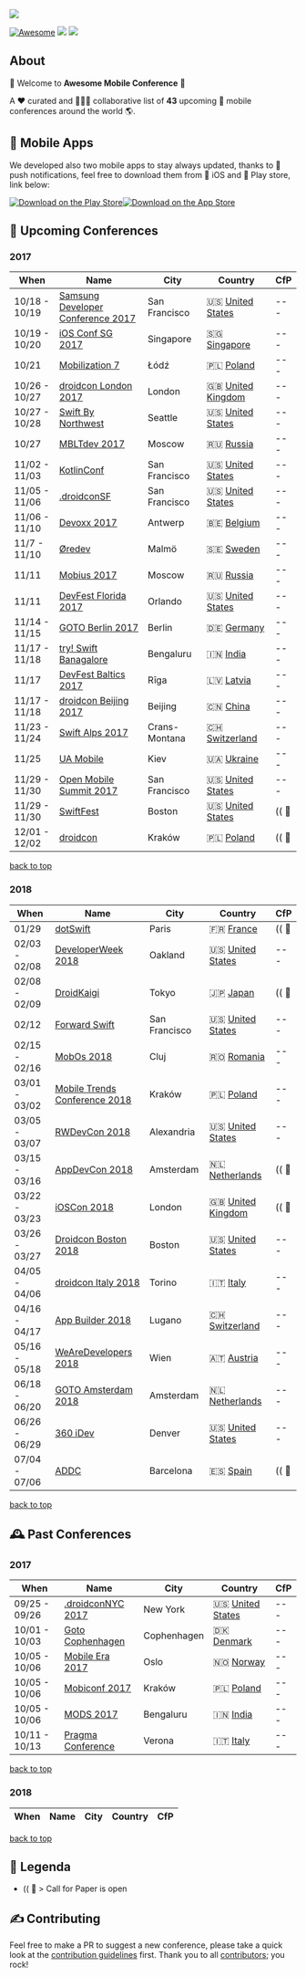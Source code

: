 ![](https://raw.githubusercontent.com/amobconf/awesome-mobile-conferences/master/.github/Awesome%20Conference.png)
 
<!-- 

PLEASE DO NOT UPDATE THIS FILE, UPDATE CONTENTS.JSON INSTEAD. THANK YOU :-)

 -->



[![Awesome](https://cdn.rawgit.com/sindresorhus/awesome/d7305f38d29fed78fa85652e3a63e154dd8e8829/media/badge.svg)](https://github.com/sindresorhus/awesome) ![](https://img.shields.io/badge/conferences-43-orange.svg) ![](https://img.shields.io/badge/last_update-October_15,_2017-green.svg)

## About
👋 Welcome to **Awesome Mobile Conference** 👋 

A ❤️ curated and 👬👫👭 collaborative list of **43** upcoming 📲  mobile conferences around the world 🌎.

## 📱 Mobile Apps

We developed also two mobile apps to stay always updated, thanks to 💌 push notifications, feel free to download them from 🍏 iOS and 🤖 Play store, link below:

[![Download on the Play Store](https://raw.githubusercontent.com/matteocrippa/awesome-mobile-conferences-android/master/.github/google-play-badge.png)](https://play.google.com/store/apps/details?id=conference.mobile.awesome.boostco.de.amc)[![Download on the App Store](https://github.com/amobconf/awesome-mobile-conferences/blob/master/.github/appstore.png?raw=true)](https://itunes.apple.com/us/app/awesome-mobile-conferences/id1289255473?ls=1&mt=8)





## 📌 Upcoming Conferences
### 2017
| When | Name | City | Country | CfP |
| --- | --- | --- | --- | --- |
| 10/18 - 10/19| [Samsung Developer Conference 2017](https://www.sdc2017.com)| San Francisco |🇺🇸 [United States](https://www.google.com/maps/search/?api=1&query=747+Howard+St%2C+San+Francisco%2C+CA+94103%2C+USA)| --- |
| 10/19 - 10/20| [iOS Conf SG 2017](http://iosconf.sg)| Singapore |🇸🇬 [Singapore](https://www.google.com/maps/search/?api=1&query=Theatre+for+the+Arts%2C+Nanyang+Polytechnic%2C+Singapore)| --- |
| 10/21| [Mobilization 7](http://2017.mobilization.pl)| Łódź |🇵🇱 [Poland](https://www.google.com/maps/search/?api=1&query=Hala+Expo+al.+Politechniki+4+%C5%81%C3%B3d%C5%BA)| --- |
| 10/26 - 10/27| [droidcon London 2017](https://skillsmatter.com/conferences/8265-droidcon-london-2017)| London |🇬🇧 [United Kingdom](https://www.google.com/maps/search/?api=1&query=10+South+Pl%2C+London+EC2M+7EB%2C+UK)| --- |
| 10/27 - 10/28| [Swift By Northwest](https://swiftbynorthwest.com)| Seattle |🇺🇸 [United States](https://www.google.com/maps/search/?api=1&query=18118+International+Blvd%2C+Seattle%2C+WA+98188)| --- |
| 10/27| [MBLTdev 2017](https://mbltdev.ru/en)| Moscow |🇷🇺 [Russia](https://www.google.com/maps/search/?api=1&query=Bersenevskaya+Haberezhnaya%2C+6%2C+Moskva%2C+Russia%2C+119072)| --- |
| 11/02 - 11/03| [KotlinConf](https://kotlinconf.com)| San Francisco |🇺🇸 [United States](https://www.google.com/maps/search/?api=1&query=Pier+27%2C+The+Embarcadero%2C+San+Francisco%2C+CA+94111)| --- |
| 11/05 - 11/06| [.droidconSF](https://sf.droidcon.com)| San Francisco |🇺🇸 [United States](https://www.google.com/maps/search/?api=1&query=Mission+Bay+Conference+Center%2C+San+Francisco)| --- |
| 11/06 - 11/10| [Devoxx 2017](https://devoxx.be)| Antwerp |🇧🇪 [Belgium](https://www.google.com/maps/search/?api=1&query=Kinepolis+Antwerp%2C+Groenendaallaan+394%2C+2030+Antwerp%2C+Belgium)| --- |
| 11/7 - 11/10| [Øredev](http://www.oredev.org)| Malmö |🇸🇪 [Sweden](https://www.google.com/maps/search/?api=1&query=%C3%96redev+AB%2C+Hans+Michelsensgatan+10%2C+3rd+floor%2C+SE-211+20+Malm%C3%B6%2C+Sweden)| --- |
| 11/11| [Mobius 2017](https://mobiusconf.com/en/)| Moscow |🇷🇺 [Russia](https://www.google.com/maps/search/?api=1&query=Radisson+Slavyanskaya%2C+Europe+Square+2%2C+Moscow)| --- |
| 11/11| [DevFest Florida 2017](https://devfestflorida.org/)| Orlando |🇺🇸 [United States](https://www.google.com/maps/search/?api=1&query=Disney%27s+Contemporary+Resort%2C+4600+North+World+Dr.%2C+Orlando%2C+FL+32830+United+States)| --- |
| 11/14 - 11/15| [GOTO Berlin 2017](https://gotober.com)| Berlin |🇩🇪 [Germany](https://www.google.com/maps/search/?api=1&query=bcc%2C+Alexanderstra%C3%9Fe+11%2C+10178+Berlin)| --- |
| 11/17 - 11/18| [try! Swift Banagalore](https://www.tryswift.co/events/2017/bangalore/)| Bengaluru |🇮🇳 [India](https://www.google.com/maps/search/?api=1&query=30%2C+Magrath+Rd%2C+Ashok+Nagar%2C+Bengaluru%2C+Karnataka+560025)| --- |
| 11/17| [DevFest Baltics 2017](https://devfest.gdg.lv/)| Rīga |🇱🇻 [Latvia](https://www.google.com/maps/search/?api=1&query=%C4%B6%C4%ABpsalas+iela%2C+R%C4%ABga%2C+LV-1048%2C+Latvija)| --- |
| 11/17 - 11/18| [droidcon Beijing 2017](http://droidcon.cfict.com.cn)| Beijing |🇨🇳 [China](https://www.google.com/maps/search/?api=1&query=Beijing)| --- |
| 11/23 - 11/24| [Swift Alps 2017](https://skillsmatter.com/conferences/9319-ioscon-2018-the-conference-for-ios-and-swift-developers)| Crans-Montana |🇨🇭 [Switzerland](https://www.google.com/maps/search/?api=1&query=Crans-Montana%2C+Switzerland)| --- |
| 11/25| [UA Mobile](http://www.uamobile.org)| Kiev |🇺🇦 [Ukraine](https://www.google.com/maps/search/?api=1&query=Kyiv%2C+Stolichne+shose+103%2C+Ramada+Encore+Kiev+hotel)| --- |
| 11/29 - 11/30| [Open Mobile Summit 2017](http://www.openmobilemedia.com/san-francisco/)| San Francisco |🇺🇸 [United States](https://www.google.com/maps/search/?api=1&query=GRAND+HYATT+SAN+FRANCISCO%2C+SAN+FRANCISCO%2C+USA)| --- |
| 11/29 - 11/30| [SwiftFest](http://www.swiftfest.io)| Boston |🇺🇸 [United States](https://www.google.com/maps/search/?api=1&query=527+Tremont+St%2C+Boston%2C+MA+02116%2C+USA)| (( 📢 |
| 12/01 - 12/02| [droidcon](http://droidcon.pl/#/)| Kraków |🇵🇱 [Poland](https://www.google.com/maps/search/?api=1&query=WPiA+Jagiellonian+University%2C+ul.+Krupnicza+33a%2C+Krak%C3%B3w)| (( 📢 |
[back to top](#readme) 


### 2018
| When | Name | City | Country | CfP |
| --- | --- | --- | --- | --- |
| 01/29| [dotSwift](https://www.dotswift.io/)| Paris |🇫🇷 [France](https://www.google.com/maps/search/?api=1&query=Th%C3%A9%C3%A2tre+de+Paris%2C+15+Rue+Blanche%2C+75009+Paris)| (( 📢 |
| 02/03 - 02/08| [DeveloperWeek 2018](http://www.developerweek.com)| Oakland |🇺🇸 [United States](https://www.google.com/maps/search/?api=1&query=550+10th+Street%2C+Oakland%2C+CA+94607)| --- |
| 02/08 - 02/09| [DroidKaigi](https://droidkaigi.jp/2018/en/)| Tokyo |🇯🇵 [Japan](https://www.google.com/maps/search/?api=1&query=Bellesalle+Shinjuku+Grand+Conference+Center%2C+Shinjuku+City%2C+Tokyo+160-0023)| (( 📢 |
| 02/12| [Forward Swift](https://forwardswift.com)| San Francisco |🇺🇸 [United States](https://www.google.com/maps/search/?api=1&query=San+Francisco)| --- |
| 02/15 - 02/16| [MobOs 2018](http://romobos.com)| Cluj |🇷🇴 [Romania](https://www.google.com/maps/search/?api=1&query=Cluj+Napoca)| --- |
| 03/01 - 03/02| [Mobile Trends Conference 2018](http://www.mobiletrends.pl)| Kraków |🇵🇱 [Poland](https://www.google.com/maps/search/?api=1&query=Krak%C3%B3w)| --- |
| 03/05 - 03/07| [RWDevCon 2018](https://www.rwdevcon.com)| Alexandria |🇺🇸 [United States](https://www.google.com/maps/search/?api=1&query=The+Westin+Alexandria+Hotel%2C+VA)| --- |
| 03/15 - 03/16| [AppDevCon 2018](http://appdevcon.nl)| Amsterdam |🇳🇱 [Netherlands](https://www.google.com/maps/search/?api=1&query=ArenA+Boulevard+600%2C+1101+DS+Amsterdam-Zuidoost%2C+Netherlands)| (( 📢 |
| 03/22 - 03/23| [iOSCon 2018](https://skillsmatter.com/conferences/9319-ioscon-2018-the-conference-for-ios-and-swift-developers)| London |🇬🇧 [United Kingdom](https://www.google.com/maps/search/?api=1&query=10+South+Pl%2C+London+EC2M+7EB%2C+UK)| (( 📢 |
| 03/26 - 03/27| [Droidcon Boston 2018](http://www.droidcon-boston.com)| Boston |🇺🇸 [United States](https://www.google.com/maps/search/?api=1&query=Calderwood+Pavilion%2C+527+Tremont+Street%2C+Boston%2C+MA+02116%2C+United+States)| --- |
| 04/05 - 04/06| [droidcon Italy 2018](http://it.droidcon.com/2018/)| Torino |🇮🇹 [Italy](https://www.google.com/maps/search/?api=1&query=Via+Nizza%2C+280%2C+10126+Torino+TO%2C+Italy)| --- |
| 04/16 - 04/17| [App Builder 2018](https://appbuilders.ch)| Lugano |🇨🇭 [Switzerland](https://www.google.com/maps/search/?api=1&query=Lugano%2C+Switzerland)| --- |
| 05/16 - 05/18| [WeAreDevelopers 2018](https://www.wearedevelopers.com/congress/)| Wien |🇦🇹 [Austria](https://www.google.com/maps/search/?api=1&query=Bruno-Kreisky-Platz+1%2C+1220+Wien%2C+Austria)| --- |
| 06/18 - 06/20| [GOTO Amsterdam 2018](https://gotoams.nl)| Amsterdam |🇳🇱 [Netherlands](https://www.google.com/maps/search/?api=1&query=Beurs+van+Berlage%2C+Damrak+243%2C+1012+ZJ+Amsterdam)| --- |
| 06/26 - 06/29| [360 iDev](http://360idev.com)| Denver |🇺🇸 [United States](https://www.google.com/maps/search/?api=1&query=1750+Welton+St%2C+Denver%2C+CO+80202%2C+USA)| --- |
| 07/04 - 07/06| [ADDC](https://addconf.com/2018/)| Barcelona |🇪🇸 [Spain](https://www.google.com/maps/search/?api=1&query=Avinguda+Diagonal%2C+547%2C+08029+Barcelona%2C+Spain)| (( 📢 |
[back to top](#readme) 



## 🕰 Past Conferences
### 2017
| When | Name | City | Country | CfP |
| --- | --- | --- | --- | --- |
| 09/25 - 09/26| [.droidconNYC 2017](http://droidcon.nyc)| New York |🇺🇸 [United States](https://www.google.com/maps/search/?api=1&query=Convene+%2846th+btwn+6th+%26+7th%29%2C+NYC)| --- |
| 10/01 - 10/03| [Goto Cophenhagen](https://gotocph.com)| Cophenhagen |🇩🇰 [Denmark](https://www.google.com/maps/search/?api=1&query=Bella+Center%2C+2300+K%C3%B8benhavn+S%2C+Denmark)| --- |
| 10/05 - 10/06| [Mobile Era 2017](https://mobileera.rocks)| Oslo |🇳🇴 [Norway](https://www.google.com/maps/search/?api=1&query=Bryggetorget+3%2C+0125%2C+Oslo)| --- |
| 10/05 - 10/06| [Mobiconf 2017](https://2017.mobiconf.org)| Kraków |🇵🇱 [Poland](https://www.google.com/maps/search/?api=1&query=Dobrego+Pasterza+128%2C+30-962+Krak%C3%B3w%2C+Poland)| --- |
| 10/05 - 10/06| [MODS 2017](http://www.developermarch.com/mds/?cm_mc_uid=27807686385115070242518&cm_mc_sid_50200000=1507024251)| Bengaluru |🇮🇳 [India](https://www.google.com/maps/search/?api=1&query=National+Science+Symposium+Complex%2C+Sir+CV+Raman+Avenue%2C+Near+Indian+Institute+Of+Science%2C+Malleswaram+18th+Cross%2C+Kodandarampura%2C+Bengaluru%2C+Karnataka+560012%2C+India)| --- |
| 10/11 - 10/13| [Pragma Conference](https://pragmaconference.com)| Verona |🇮🇹 [Italy](https://www.google.com/maps/search/?api=1&query=Via+Baldassarre+Longhena+42%2C+Verona%2C+Italy)| --- |
[back to top](#readme) 


### 2018
| When | Name | City | Country | CfP |
| --- | --- | --- | --- | --- |
[back to top](#readme) 




## 🔰 Legenda

- (( 📢  > Call for Paper is open

## ✍️ Contributing


Feel free to make a PR to suggest a new conference, please take a quick look at the [contribution guidelines](.github/CONTRIBUTING.md) first. Thank you to all [contributors](https://github.com/amobconf/awesome-mobile-conferences/graphs/contributors); you rock!